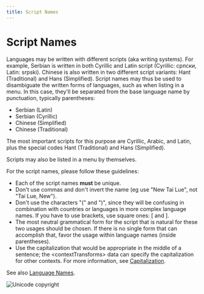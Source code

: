 ```yaml
---
title: Script Names
---
```


# Script Names

Languages may be written with different scripts (aka writing systems). For example, Serbian is written in both Cyrillic and Latin script (Cyrillic: српски, Latin: srpski). Chinese is also written in two different script variants: Hant (Traditional) and Hans (Simplified). Script names may thus be used to disambiguate the written forms of languages, such as when listing in a menu. In this case, they'll be separated from the base language name by punctuation, typically parentheses:

- Serbian (Latin)
- Serbian (Cyrillic)
- Chinese (Simplified)
- Chinese (Traditional)

The most important scripts for this purpose are Cyrillic, Arabic, and Latin, plus the special codes Hant (Traditional) and Hans (Simplified). 

Scripts may also be listed in a menu by themselves.

For the script names, please follow these guidelines:

- Each of the script names **must** be unique.
- Don't use commas and don't invert the name (eg use "New Tai Lue", not "Tai Lue, New").
- Don't use the characters "(" and ")", since they will be confusing in combination with countries or languages in more complex language names. If you have to use brackets, use square ones: [ and ].
- The most neutral grammatical form for the script that is natural for these two usages should be chosen. If there is no single form that can accomplish that, favor the usage within language names (inside parentheses).
- Use the capitalization that would be appropriate in the middle of a sentence; the \<contextTransforms> data can specify the capitalization for other contexts. For more information, see [Capitalization](http://cldr.unicode.org/translation/capitalization).

See also [Language Names](https://cldr.unicode.org/translation/displaynames/languagelocale-names).


![Unicode copyright](https://www.unicode.org/img/hb_notice.gif)